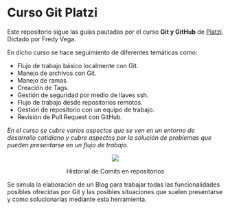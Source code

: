 # Curso Git Platzi

Este repositorio sigue las guías pautadas por el curso **Git y GitHub** de [Platzi](https://platzi.com/). Dictado por Fredy Vega.

En dicho curso se hace seguimiento de diferentes temáticas como:
* Flujo de trabajo básico localmente con Git.
* Manejo de archivos con Git.
* Manejo de ramas.
* Creación de Tags.
* Gestión de seguridad por medio de llaves ssh.
* Flujo de trabajo desde repositorios remotos.
* Gestión de repositorio con un equipo de trabajo.
* Revisión de Pull Request con GitHub.

*En el curso se cubre varios aspectos que se ven en un entorno de desarrollo cotidiano y cubre aspectos por la solución de problemas que pueden presentarse en un flujo de trabajo.*
<div align='center'>
    <img src='./resources/git.png'>
    <p>Historial de Comits en repositorios</p>
</div>

Se simula la elaboración de un Blog para trabajar todas las funcionalidades posibles ofrecidas por Git y las posibles situaciones que suelen presentarse y como solucionarlas mediante esta herramienta.